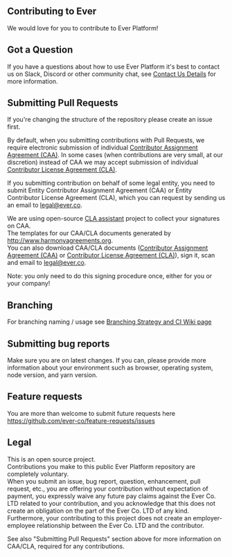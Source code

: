 ## Contributing to Ever

We would love for you to contribute to Ever Platform!

## Got a Question

If you have a questions about how to use Ever Platform it's best to contact us on Slack, Discord or other community chat, see [Contact Us Details](https://github.com/ever-co/ever#contact-us) for more information.

## Submitting Pull Requests

If you're changing the structure of the repository please create an issue first.

By default, when you submitting contributions with Pull Requests, we require electronic submission of individual [Contributor Assignment Agreement (CAA)](https://gist.github.com/evereq/95f74ae09510766ffa9379006715ccfd). In some cases (when contributions are very small, at our discretion) instead of CAA we may accept submission of individual [Contributor License Agreement (CLA)](https://gist.github.com/evereq/53ddec283243481344fb61df1706ec40). 

If you submitting contribution on behalf of some legal entity, you need to submit Entity Contributor Assignment Agreement (CAA) or Entity Contributor License Agreement (CLA), which you can request by sending us an email to legal@ever.co.

We are using open-source [CLA assistant](https://github.com/cla-assistant/cla-assistant) project to collect your signatures on CAA.  
The templates for our CAA/CLA documents generated by http://www.harmonyagreements.org.  
You can also download CAA/CLA documents ([Contributor Assignment Agreement (CAA)](https://gist.github.com/evereq/95f74ae09510766ffa9379006715ccfd) or [Contributor License Agreement (CLA)](https://gist.github.com/evereq/53ddec283243481344fb61df1706ec40)), sign it, scan and email to legal@ever.co.

Note: you only need to do this signing procedure once, either for you or your company!

## Branching

For branching naming / usage see [Branching Strategy and CI Wiki page](https://github.com/ever-co/ever/wiki/Branching-strategy-and-CI)

## Submitting bug reports

Make sure you are on latest changes.
If you can, please provide more information about your environment such as browser, operating system, node version, and yarn version.

## Feature requests

You are more than welcome to submit future requests here https://github.com/ever-co/feature-requests/issues

## Legal

This is an open source project.  
Contributions you make to this public Ever Platform repository are completely voluntary.  
When you submit an issue, bug report, question, enhancement, pull request, etc., you are offering your contribution without expectation of payment, you expressly waive any future pay claims against the Ever Co. LTD related to your contribution, and you acknowledge that this does not create an obligation on the part of the Ever Co. LTD of any kind. Furthermore, your contributing to this project does not create an employer-employee relationship between the Ever Co. LTD and the contributor.

See also "Submitting Pull Requests" section above for more information on CAA/CLA, required for any contributions.
